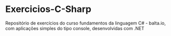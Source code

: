 # Exercicios-C-Sharp

Repositório de exercícios do curso fundamentos da linguagem C# - balta.io, com aplicações simples do tipo console, desenvolvidas com .NET
